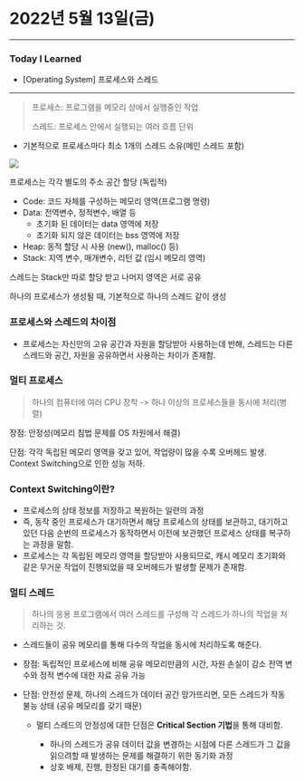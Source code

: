 # 2022년 5월 13일(금)

---

### Today I Learned

- [Operating System] 프로세스와 스레드

---

> 프로세스: 프로그램을 메모리 상에서 실행중인 작업
>
> 스레드: 프로세스 안에서 실행되는 여러 흐름 단위 

- 기본적으로 프로세스마다 최소 1개의 스레드 소유(메인 스레드 포함)

![](https://camo.githubusercontent.com/3dc4ad61f03160c310a855a4bd68a9f2a2c9a4c7/68747470733a2f2f74312e6461756d63646e2e6e65742f6366696c652f746973746f72792f393938383931343635433637433330363036)

프로세스는 각각 별도의 주소 공간 할당 (독립적)

- Code: 코드 자체를 구성하는 메모리 영역(프로그램 명령)
- Data: 전역변수, 정적변수, 배열 등
  - 초기화 된 데이터는 data 영역에 저장
  - 초기화 되지 않은 데이터는 bss 영역에 저장 
- Heap: 동적 할당 시 사용 (new(), malloc() 등)
- Stack: 지역 변수, 매개변수, 리턴 값 (임시 메모리 영역)

스레드는 Stack만 따로 할당 받고 나머지 영역은 서로 공유

하나의 프로세스가 생성될 때, 기본적으로 하나의 스레드 같이 생성

### 프로세스와 스레드의 차이점

- 프로세스는 자신만의 고유 공간과 자원을 할당받아 사용하는데 반해, 스레드는 다른 스레드와 공간, 자원을 공유하면서 사용하는 차이가 존재함.

### 멀티 프로세스

> 하나의 컴퓨터에 여러 CPU 장착 -> 하나 이상의 프로세스들을 동시에 처리(병렬)

장점: 안정성(메모리 침법 문제를 OS 차원에서 해결)

단점: 각각 독립된 메모리 영역을 갖고 있어, 작업량이 많을 수록 오버헤드 발생. Context Switching으로 인한 성능 저하.

### Context Switching이란?

- 프로세스의 상태 정보를 저장하고 복원하는 일련의 과정 
- 즉, 동작 중인 프로세스가 대기하면서 해당 프로세스의 상태를 보관하고, 대기하고 있던 다음 순번의 프로세스가 동작하면서 이전에 보관했던 프로세스 상태를 복구하는 과정을 말함.
- 프로세스는 각 독립된 메모리 영역을 할당받아 사용되므로, 캐시 메모리 초기화와 같은 무거운 작업이 진행되었을 때 오버헤드가 발생할 문제가 존재함.

### 멀티 스레드

> 하나의 응용 프로그램에서 여러 스레드를 구성해 각 스레드가 하나의 작업을 처리하는 것.

- 스레드들이 공유 메모리를 통해 다수의 작업을 동시에 처리하도록 해준다.

- 장점: 독립적인 프로세스에 비해 공유 메모리만큼의 시간, 자원 손실이 감소 전역 변수와 정적 변수에 대한 자료 공유 가능 

- 단점: 안전성 문제, 하나의 스레드가 데이터 공간 망가뜨리면, 모든 스레드가 작동 불능 상태 (공유 메모리를 갖기 때문)

  - 멀티 스레드의 안정성에 대한 단점은 **Critical Section 기법**을 통해 대비함.

    - 하나의 스레드가 공유 데이터 값을 변경하는 시점에 다른 스레드가 그 값을 읽으려할 때 발생하는 문제를 해결하기 위한 동기화 과정 
    - 상호 배제, 진행, 한정된 대기를 충족해야함.

    



